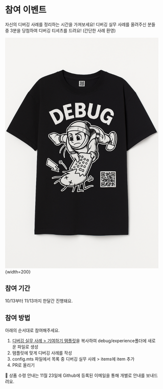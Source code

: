 # 참여 이벤트

자신의 디버깅 사례를 정리하는 시간을 가져보세요! 디버깅 실무 사례를 올려주신 분들 중 3분을 당첨하여 디버깅 티셔츠를 드려요! (간단한 사례 환영)

![](../images/event/event-t-shirt.png){width=200}

## 참여 기간

10/13부터 11/13까지 한달간 진행돼요.

## 참여 방법

아래의 순서대로 참여해주세요.

1. [디버깅 실무 사례 > 기여하기 탬플릿](../pages/experience/contribute.md)을 복사하여 debug/experience폴더에 새로운 파일로 생성
2. 탬플릿에 맞게 디버깅 사례를 작성
3. config.mts 파일에서 목록 중 디버깅 실무 사례 > items에 item 추가
4. PR로 올리기

💌 상품 수령 안내는 11월 23일에 Github에 등록된 이메일을 통해 개별로 안내를 보내드려요.
